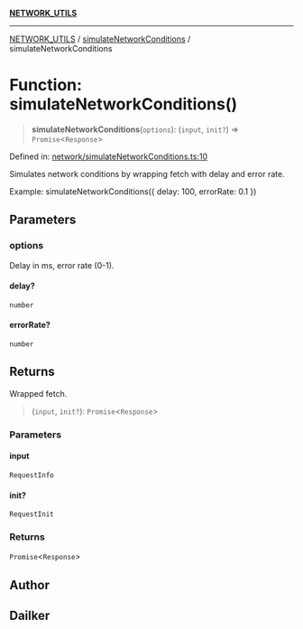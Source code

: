 [**NETWORK_UTILS**](../../README.md)

***

[NETWORK_UTILS](../../README.md) / [simulateNetworkConditions](../README.md) / simulateNetworkConditions

# Function: simulateNetworkConditions()

> **simulateNetworkConditions**(`options`): (`input`, `init?`) => `Promise`\<`Response`\>

Defined in: [network/simulateNetworkConditions.ts:10](https://github.com/dailker/everyutil-js/blob/7799f3f003cb23f425be3f1c83c38483e2648188/src/network/simulateNetworkConditions.ts#L10)

Simulates network conditions by wrapping fetch with delay and error rate.

Example: simulateNetworkConditions({ delay: 100, errorRate: 0.1 })

## Parameters

### options

Delay in ms, error rate (0-1).

#### delay?

`number`

#### errorRate?

`number`

## Returns

Wrapped fetch.

> (`input`, `init?`): `Promise`\<`Response`\>

### Parameters

#### input

`RequestInfo`

#### init?

`RequestInit`

### Returns

`Promise`\<`Response`\>

## Author

## Dailker
